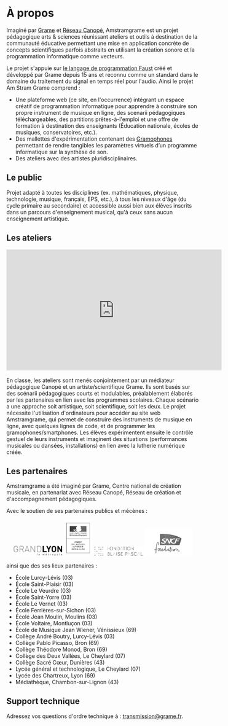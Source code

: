 # À propos

Imaginé par [Grame](http://www.grame.fr) et [Réseau Canopé](https://www.reseau-canope.fr/), Amstramgrame est un projet pédagogique arts & sciences réunissant ateliers et outils à destination de la communauté éducative permettant une mise en application concrète de concepts scientifiques parfois abstraits en utilisant la création sonore et la programmation informatique comme vecteurs.

Le projet s'appuie sur [le langage de programmation Faust](faust/about.md) créé et développé par Grame depuis 15 ans et reconnu comme un standard dans le domaine du traitement du signal en temps réel pour l'audio. Ainsi le projet Am Stram Grame comprend :

* Une plateforme web (ce site, en l'occurrence) intégrant un espace créatif de programmation informatique pour apprendre à construire son propre instrument de musique en ligne, des scenarii pédagogiques téléchargeables, des partitions prêtes-à-l'emploi et une offre de formation à destination des enseignants (Éducation nationale, écoles de musiques, conservatoires, etc.).
* Des mallettes d'expérimentation contenant des [Gramophones](gramophone/about.md) permettant de rendre tangibles les paramètres virtuels d’un programme informatique sur la synthèse de son.
* Des ateliers avec des artistes pluridisciplinaires.

## Le public

Projet adapté à toutes les disciplines (ex. mathématiques, physique, technologie, musique, français, EPS, etc.), à tous les niveaux d'âge (du cycle primaire au secondaire) et accessible aussi bien aux élèves inscrits dans un parcours d'enseignement musical, qu'à ceux sans aucun enseignement artistique.

## Les ateliers

<center>
<iframe width="560" height="315" src="https://www.youtube.com/embed/p3j9la8pzGU" frameborder="0" allow="accelerometer; autoplay; clipboard-write; encrypted-media; gyroscope; picture-in-picture" allowfullscreen></iframe>
</center>

En classe, les ateliers sont menés conjointement par un médiateur pédagogique Canopé et un artiste/scientifique Grame. Ils sont basés sur des scénarii pédagogiques courts et modulables, préalablement élaborés par les partenaires en lien avec les programmes scolaires. Chaque scénario a une approche soit artistique, soit scientifique, soit les deux. Le projet nécessite l'utilisation d'ordinateurs pour accéder au site web Amstramgrame, qui permet de construire des instruments de musique en ligne, avec quelques lignes de code, et de programmer les gramophones/smartphones. Les élèves expérimentent ensuite le contrôle gestuel de leurs instruments et imaginent des situations (performances musicales ou dansées, installations) en lien avec la lutherie numérique créée.

## Les partenaires

Amstramgrame a été imaginé par Grame, Centre national de création musicale, en partenariat avec Réseau Canopé, Réseau de création et d'accompagnement pédagogiques.

Avec le soutien de ses partenaires publics et mécènes :

<center>
<a href="https://www.grandlyon.com/"><img src="img/logoMetro.png" width=25%></a>
<a href="https://www.culture.gouv.fr/Regions/Drac-Auvergne-Rhone-Alpes"><img src="img/logoMinis.png" width=15%></a>
<a href="https://www.fondation-blaise-pascal.org/"><img src="img/logoBlaise.png" width=25%></a>
<a href="https://www.sncf.com/fr/engagements/fondation-sncf"><img src="img/logoSNCF.png" width=25%></a>
</center>

ainsi que des ses lieux partenaires :

* École Lurcy-Lévis (03)
* École Saint-Plaisir (03)
* École Le Veurdre (03)
* École Saint-Yorre (03)
* École Le Vernet (03)
* École Ferrières-sur-Sichon (03)
* École Jean Moulin, Moulins (03)
* École Voltaire, Montluçon (03)
* École de Musique Jean Wiener, Vénissieux (69)
* Collège André Boutry, Lurcy-Lévis (03)
* Collège Pablo Picasso, Bron (69)
* Collège Théodore Monod, Bron (69)
* Collège des Deux Vallées, Le Cheylard (07)
* Collège Sacré Cœur, Dunières (43)
* Lycée général et technologique, Le Cheylard (07)
* Lycée des Chartreux, Lyon (69)
* Médiathèque, Chambon-sur-Lignon (43)

## Support technique

Adressez vos questions d'ordre technique à : [transmission@grame.fr](mailto:transmission@grame.fr).
